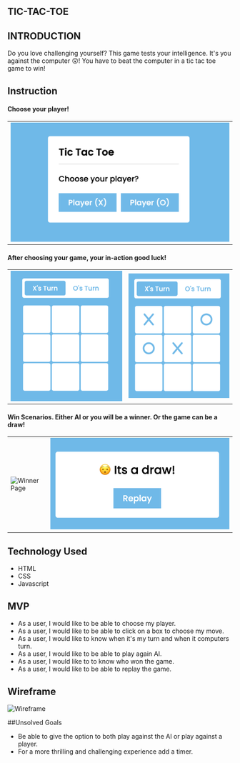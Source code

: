 ## TIC-TAC-TOE

## INTRODUCTION
Do you love challenging yourself? This game tests your intelligence. It's you against the computer 😲! You have to beat the computer in a tic tac toe game to win!


## Instruction

#### Choose your player!
<table>
  <tr>
    <td> <img src="/images/home.png" alt="Home Page"> </td>
  </tr>
  </table>
  
  #### After choosing your game, your in-action good luck!
  <table>
  <tr>
    <td> <img src="/images/initial.png" alt="Initial Page"> </td>
    <td> <img src="/images/in-action.png" alt="In-Action"> </td>
  </tr>
  </table>

 #### Win Scenarios. Either AI or you will be a winner. Or the game can be a draw!
 <table>
  <tr>
    <td> <img src="/image/winner.png" alt="Winner Page"> </td>
    <td> <img src="/images/draw.png" alt="Draw Page"> </td>
  </tr>
</table>


## Technology Used
* HTML
* CSS
* Javascript


## MVP
* As a user, I would like to be able to choose my player.
* As a user, I would like to be able to click on a box to choose my move.
* As a user, I would like to know when it's my turn and when it computers turn.
* As a user, I would like to be able to play again AI.
* As a user, I would like to to know who won the game.
* As a user, I would like to be able to replay the game.

## Wireframe
<img src="/public/image/Project_2 wireframe.png" alt="Wireframe">



##Unsolved Goals
* Be able to give the option to both play against the AI or play against a player. 
* For a more thrilling and challenging experience add a timer. 